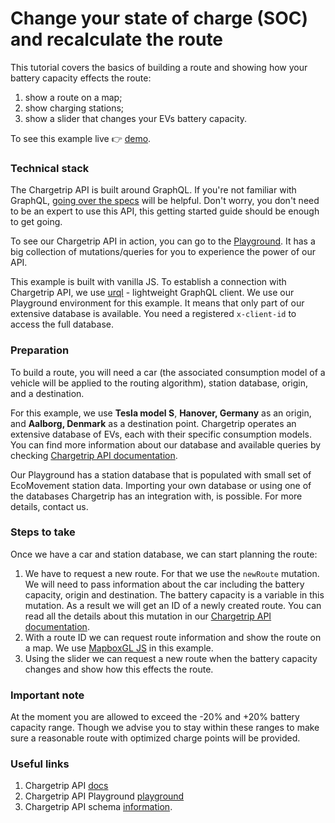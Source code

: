 # Change your state of charge (SOC) and recalculate the route

This tutorial covers the basics of building a route and showing how your battery capacity effects the route:

1.  show a route on a map;
2.  show charging stations;
3.  show a slider that changes your EVs battery capacity.

To see this example live 👉 [demo](https://chargetrip.github.io/examples/battery-capacity/).

### Technical stack

The Chargetrip API is built around GraphQL. If you're not familiar with GraphQL, [going over the specs](https://graphql.org/learn/) will be helpful. Don't worry, you don't need to be an expert to use this API, this getting started guide should be enough to get going.

To see our Chargetrip API in action, you can go to the [Playground](https://playground.chargetrip.com/). It has a big collection of mutations/queries for you to experience the power of our API.

This example is built with vanilla JS. To establish a connection with Chargetrip API, we use [urql](https://formidable.com/open-source/urql/) - lightweight GraphQL client.
We use our Playground environment for this example. It means that only part of our extensive database is available. You need a registered `x-client-id` to access the full database.

### Preparation

To build a route, you will need a car (the associated consumption model of a vehicle will be applied to the routing algorithm), station database, origin, and a destination.

For this example, we use **Tesla model S**, **Hanover, Germany** as an origin, and **Aalborg, Denmark** as a destination point.
Chargetrip operates an extensive database of EVs, each with their specific consumption models. You can find more information about our database and available queries by checking [Chargetrip API documentation](https://developers.chargetrip.com/API-Reference/Cars/introduction).

Our Playground has a station database that is populated with small set of EcoMovement station data. Importing your own database or using one of the databases Chargetrip has an integration with, is possible. For more details, contact us.

### Steps to take

Once we have a car and station database, we can start planning the route:

1. We have to request a new route. For that we use the `newRoute` mutation. We will need to pass information about the car including the battery capacity, origin and destination. The battery capacity is a variable in this mutation. As a result we will get an ID of a newly created route. You can read all the details about this mutation in our [Chargetrip API documentation](https://developers.chargetrip.com/API-Reference/Routes/mutate-route).
2. With a route ID we can request route information and show the route on a map. We use [MapboxGL JS](https://docs.mapbox.com/mapbox-gl-js/overview/#quickstart) in this example.
3. Using the slider we can request a new route when the battery capacity changes and show how this effects the route.

### Important note

At the moment you are allowed to exceed the -20% and +20% battery capacity range. Though we advise you to stay within these ranges to make sure a reasonable route with optimized charge points will be provided.

### Useful links

1. Chargetrip API [docs](https://developers.chargetrip.com/)
2. Chargetrip API Playground [playground](https://playground.chargetrip.com/)
3. Chargetrip API schema [information](https://voyager.chargetrip.com/).
